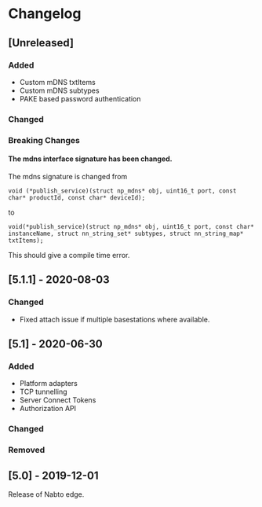 # Changelog

## [Unreleased]

### Added

 - Custom mDNS txtItems
 - Custom mDNS subtypes
 - PAKE based password authentication

### Changed

### Breaking Changes

#### The mdns interface signature has been changed.

The mdns signature is changed from
```
void (*publish_service)(struct np_mdns* obj, uint16_t port, const char* productId, const char* deviceId);
```
to
```
void(*publish_service)(struct np_mdns* obj, uint16_t port, const char* instanceName, struct nn_string_set* subtypes, struct nn_string_map* txtItems);
```
This should give a compile time error.

## [5.1.1] - 2020-08-03
### Changed
 - Fixed attach issue if multiple basestations where available.

## [5.1] - 2020-06-30

### Added

 - Platform adapters
 - TCP tunnelling
 - Server Connect Tokens
 - Authorization API

### Changed

### Removed

## [5.0] - 2019-12-01

Release of Nabto edge.
